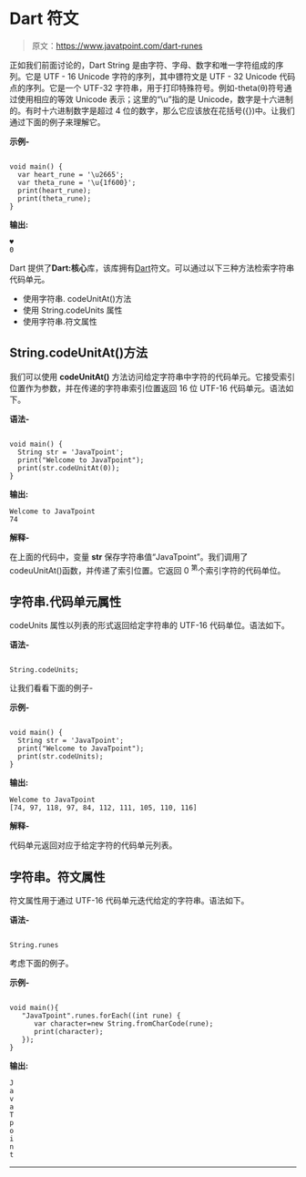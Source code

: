 # Dart 符文

> 原文：<https://www.javatpoint.com/dart-runes>

正如我们前面讨论的，Dart String 是由字符、字母、数字和唯一字符组成的序列。它是 UTF - 16 Unicode 字符的序列，其中镖符文是 UTF - 32 Unicode 代码点的序列。它是一个 UTF-32 字符串，用于打印特殊符号。例如-theta(θ)符号通过使用相应的等效 Unicode 表示；这里的“\u”指的是 Unicode，数字是十六进制的。有时十六进制数字是超过 4 位的数字，那么它应该放在花括号({})中。让我们通过下面的例子来理解它。

**示例-**

```

void main() {
  var heart_rune = '\u2665';
  var theta_rune = '\u{1f600}';
  print(heart_rune);
  print(theta_rune);
}

```

**输出:**

```
♥
Θ

```

Dart 提供了**Dart:核心**库，该库拥有[Dart](https://www.javatpoint.com/dart-programming)符文。可以通过以下三种方法检索字符串代码单元。

*   使用字符串. codeUnitAt()方法
*   使用 String.codeUnits 属性
*   使用字符串.符文属性

## String.codeUnitAt()方法

我们可以使用 **codeUnitAt()** 方法访问给定字符串中字符的代码单元。它接受索引位置作为参数，并在传递的字符串索引位置返回 16 位 UTF-16 代码单元。语法如下。

**语法-**

```

void main() {
  String str = 'JavaTpoint';
  print("Welcome to JavaTpoint");
  print(str.codeUnitAt(0));
}

```

**输出:**

```
Welcome to JavaTpoint
74

```

**解释-**

在上面的代码中，变量 **str** 保存字符串值“JavaTpoint”。我们调用了 codeuUnitAt()函数，并传递了索引位置。它返回 0 <sup>第</sup>个索引字符的代码单位。

## 字符串.代码单元属性

codeUnits 属性以列表的形式返回给定字符串的 UTF-16 代码单位。语法如下。

**语法-**

```

String.codeUnits;

```

让我们看看下面的例子-

**示例-**

```

void main() {
  String str = 'JavaTpoint';
  print("Welcome to JavaTpoint");
  print(str.codeUnits);
}

```

**输出:**

```
Welcome to JavaTpoint
[74, 97, 118, 97, 84, 112, 111, 105, 110, 116]

```

**解释-**

代码单元返回对应于给定字符的代码单元列表。

## 字符串。符文属性

符文属性用于通过 UTF-16 代码单元迭代给定的字符串。语法如下。

**语法-**

```

String.runes

```

考虑下面的例子。

**示例-**

```

void main(){ 
   "JavaTpoint".runes.forEach((int rune) { 
      var character=new String.fromCharCode(rune); 
      print(character); 
   });  
}

```

**输出:**

```
J
a
v
a
T
p
o
i
n
t

```

* * *